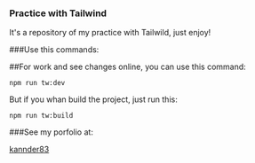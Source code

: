 ### Practice with Tailwind

It's a repository of my practice with Tailwild, just enjoy!

###Use this commands:

##For work and see changes online, you can use this command:

`npm run tw:dev`

But if you whan build the project, just run this:

`npm run tw:build`


###See my porfolio at:

[kannder83](https://kannder83.com "kannder83")
